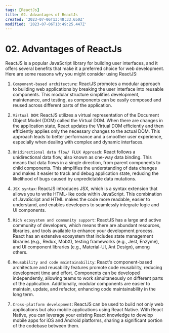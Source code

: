 ```yaml
---
tags: [ReactJs]
title: 02. Advantages of ReactJs
created: '2023-07-06T13:48:33.650Z'
modified: '2023-07-06T13:49:25.447Z'
---
```


# 02\. Advantages of ReactJs

ReactJS is a popular JavaScript library for building user interfaces, and it offers several benefits that make it a preferred choice for web development. Here are some reasons why you might consider using ReactJS:

1. `Component-based architecture`: ReactJS promotes a modular approach to building web applications by breaking the user interface into reusable components. This modular structure simplifies development, maintenance, and testing, as components can be easily composed and reused across different parts of the application.

2. `Virtual DOM`: ReactJS utilizes a virtual representation of the Document Object Model (DOM) called the Virtual DOM. When there are changes in the application state, React updates the Virtual DOM efficiently and then efficiently applies only the necessary changes to the actual DOM. This approach leads to better performance and a smoother user experience, especially when dealing with complex and dynamic interfaces.

3. `Unidirectional data flow/ FLUX Approach`: React follows a unidirectional data flow, also known as one-way data binding. This means that data flows in a single direction, from parent components to child components. This simplifies the understanding of data changes and makes it easier to track and debug application state, reducing the likelihood of bugs caused by unpredictable data mutations.

4. `JSX syntax`: ReactJS introduces JSX, which is a syntax extension that allows you to write HTML-like code within JavaScript. This combination of JavaScript and HTML makes the code more readable, easier to understand, and enables developers to seamlessly integrate logic and UI components.

5. `Rich ecosystem and community support`: ReactJS has a large and active community of developers, which means there are abundant resources, libraries, and tools available to enhance your development process. React has an extensive ecosystem that includes state management libraries (e.g., Redux, MobX), testing frameworks (e.g., Jest, Enzyme), and UI component libraries (e.g., Material-UI, Ant Design), among others.

6. `Reusability and code maintainability`: React's component-based architecture and reusability features promote code reusability, reducing development time and effort. Components can be developed independently, allowing teams to work simultaneously on different parts of the application. Additionally, modular components are easier to maintain, update, and refactor, enhancing code maintainability in the long term.

7. `Cross-platform development`: ReactJS can be used to build not only web applications but also mobile applications using React Native. With React Native, you can leverage your existing React knowledge to develop mobile apps for iOS and Android platforms, sharing a significant portion of the codebase between them.
